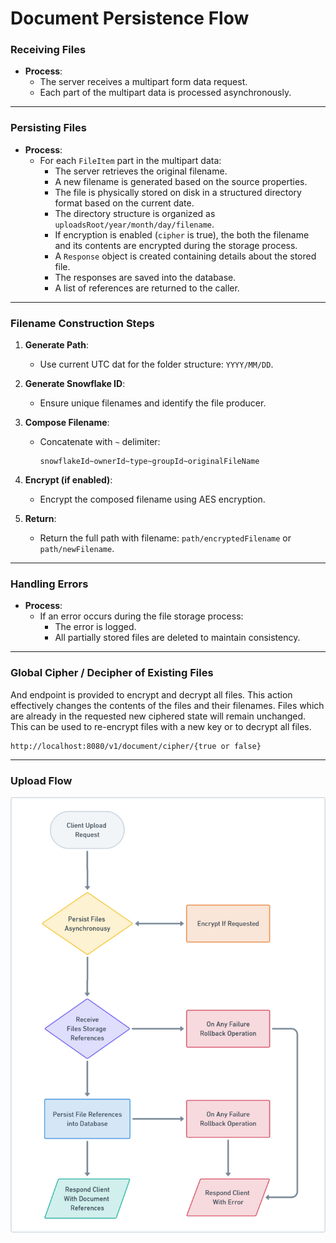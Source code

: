 # Document Persistence Flow

### Receiving Files
- **Process**:
    - The server receives a multipart form data request.
    - Each part of the multipart data is processed asynchronously.

---
### Persisting Files
- **Process**:
    - For each `FileItem` part in the multipart data:
        - The server retrieves the original filename.
        - A new filename is generated based on the source properties.
        - The file is physically stored on disk in a structured directory format based on the current date.
        - The directory structure is organized as `uploadsRoot/year/month/day/filename`.
        - If encryption is enabled (`cipher` is true), the both the filename and its contents are encrypted during the storage process.
        - A `Response` object is created containing details about the stored file.
        - The responses are saved into the database.
        - A list of references are returned to the caller.

---
### Filename Construction Steps

1. **Generate Path**:
    - Use current UTC dat for the folder structure: `YYYY/MM/DD`.

2. **Generate Snowflake ID**:
    - Ensure unique filenames and identify the file producer.

3. **Compose Filename**:
    - Concatenate with `~` delimiter:
      ```
      snowflakeId~ownerId~type~groupId~originalFileName
      ```

4. **Encrypt (if enabled)**:
    - Encrypt the composed filename using AES encryption.
   
5. **Return**:
    - Return the full path with filename: `path/encryptedFilename` or `path/newFilename`.
     
---
### Handling Errors
- **Process**:
    - If an error occurs during the file storage process:
        - The error is logged.
        - All partially stored files are deleted to maintain consistency.

---
### Global Cipher / Decipher of Existing Files
And endpoint is provided to encrypt and decrypt all files. This action effectively changes the contents of the files and their filenames.
Files which are already in the requested new ciphered state will remain unchanged.
This can be used to re-encrypt files with a new key or to decrypt all files.
```
http://localhost:8080/v1/document/cipher/{true or false}
```

---
### Upload Flow
<img src="./screenshots/persistence_flow.jpg" width="1280" alt="persistence flow">